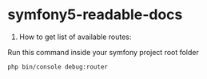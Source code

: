 # symfony5-readable-docs

1. How to get list of available routes:

Run this command inside your symfony project root folder

`php bin/console debug:router`
